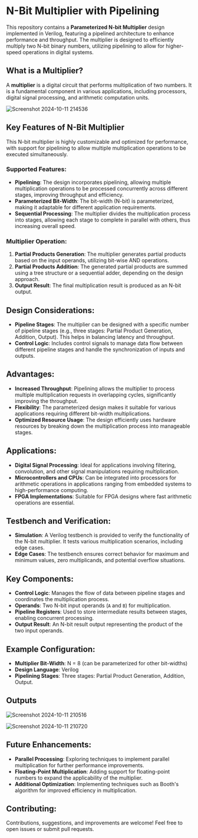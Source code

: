# N-Bit Multiplier with Pipelining
This repository contains a **Parameterized N-bit Multiplier** design implemented in Verilog, featuring a pipelined architecture to enhance performance and throughput. The multiplier is designed to efficiently multiply two N-bit binary numbers, utilizing pipelining to allow for higher-speed operations in digital systems.

## What is a Multiplier?
A **multiplier** is a digital circuit that performs multiplication of two numbers. It is a fundamental component in various applications, including processors, digital signal processing, and arithmetic computation units.

![Screenshot 2024-10-11 214536](https://github.com/user-attachments/assets/8e6646ea-6ce5-4d04-b707-5dbade370333)


## Key Features of N-Bit Multiplier
This N-bit multiplier is highly customizable and optimized for performance, with support for pipelining to allow multiple multiplication operations to be executed simultaneously.

### Supported Features:
- **Pipelining**: The design incorporates pipelining, allowing multiple multiplication operations to be processed concurrently across different stages, improving throughput and efficiency.
- **Parameterized Bit-Width**: The bit-width (N-bit) is parameterized, making it adaptable for different application requirements.
- **Sequential Processing**: The multiplier divides the multiplication process into stages, allowing each stage to complete in parallel with others, thus increasing overall speed.

### Multiplier Operation:
1. **Partial Products Generation**: The multiplier generates partial products based on the input operands, utilizing bit-wise AND operations.
2. **Partial Products Addition**: The generated partial products are summed using a tree structure or a sequential adder, depending on the design approach.
3. **Output Result**: The final multiplication result is produced as an N-bit output.

## Design Considerations:
- **Pipeline Stages**: The multiplier can be designed with a specific number of pipeline stages (e.g., three stages: Partial Product Generation, Addition, Output). This helps in balancing latency and throughput.
- **Control Logic**: Includes control signals to manage data flow between different pipeline stages and handle the synchronization of inputs and outputs.

## Advantages:
- **Increased Throughput**: Pipelining allows the multiplier to process multiple multiplication requests in overlapping cycles, significantly improving the throughput.
- **Flexibility**: The parameterized design makes it suitable for various applications requiring different bit-width multiplications.
- **Optimized Resource Usage**: The design efficiently uses hardware resources by breaking down the multiplication process into manageable stages.

## Applications:
- **Digital Signal Processing**: Ideal for applications involving filtering, convolution, and other signal manipulations requiring multiplication.
- **Microcontrollers and CPUs**: Can be integrated into processors for arithmetic operations in applications ranging from embedded systems to high-performance computing.
- **FPGA Implementations**: Suitable for FPGA designs where fast arithmetic operations are essential.

## Testbench and Verification:
- **Simulation**: A Verilog testbench is provided to verify the functionality of the N-bit multiplier. It tests various multiplication scenarios, including edge cases.
- **Edge Cases**: The testbench ensures correct behavior for maximum and minimum values, zero multiplicands, and potential overflow situations.

## Key Components:
- **Control Logic**: Manages the flow of data between pipeline stages and coordinates the multiplication process.
- **Operands**: Two N-bit input operands (`A` and `B`) for multiplication.
- **Pipeline Registers**: Used to store intermediate results between stages, enabling concurrent processing.
- **Output Result**: An N-bit result output representing the product of the two input operands.

## Example Configuration:
- **Multiplier Bit-Width**: N = 8 (can be parameterized for other bit-widths)
- **Design Language**: Verilog
- **Pipelining Stages**: Three stages: Partial Product Generation, Addition, Output.

## Outputs

![Screenshot 2024-10-11 210516](https://github.com/user-attachments/assets/350c7d23-f3fb-4f66-b7b0-71d53df921e4)

![Screenshot 2024-10-11 210720](https://github.com/user-attachments/assets/a5539e59-d469-44ad-9ed6-05f2eb1a572b)

## Future Enhancements:
- **Parallel Processing**: Exploring techniques to implement parallel multiplication for further performance improvements.
- **Floating-Point Multiplication**: Adding support for floating-point numbers to expand the applicability of the multiplier.
- **Additional Optimization**: Implementing techniques such as Booth's algorithm for improved efficiency in multiplication.

## Contributing:
Contributions, suggestions, and improvements are welcome! Feel free to open issues or submit pull requests.
